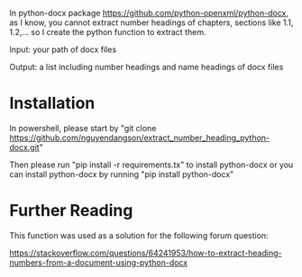 In python-docx package https://github.com/python-openxml/python-docx, as I know, you cannot extract number headings of chapters, sections like 1.1, 1.2,... so I create the python function to extract them.

Input: your path of docx files

Output: a list including number headings and name headings of docx files

# Installation
In powershell, please start by "git clone https://github.com/nguyendangson/extract_number_heading_python-docx.git"

Then please run "pip install -r requirements.tx" to install python-docx or you can install python-docx by running "pip install python-docx"

# Further Reading
This function was used as a solution for the following forum question:

https://stackoverflow.com/questions/64241953/how-to-extract-heading-numbers-from-a-document-using-python-docx
